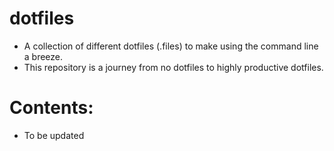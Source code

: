 # dotfiles
* A collection of different dotfiles (.files) to make using the command line a breeze. 
* This repository is a journey from no dotfiles to highly productive dotfiles.

# Contents:
* To be updated

